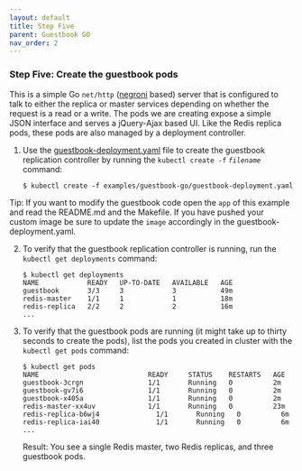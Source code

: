 ```yaml
---
layout: default
title: Step Five
parent: Guestbook GO
nav_order: 2
---
```



### Step Five: Create the guestbook pods <a id="step-five"></a>

This is a simple Go `net/http` ([negroni](https://github.com/codegangsta/negroni) based) server that is configured to talk to either the replica or master services depending on whether the request is a read or a write. The pods we are creating expose a simple JSON interface and serves a jQuery-Ajax based UI. Like the Redis replica pods, these pods are also managed by a deployment controller.

1. Use the [guestbook-deployment.yaml](guestbook-deployment.yaml) file to create the guestbook replication controller by running the `kubectl create -f` *`filename`* command:

    ```console
    $ kubectl create -f examples/guestbook-go/guestbook-deployment.yaml
    
    ```

 Tip: If you want to modify the guestbook code open the `app` of this example and read the README.md and the Makefile. If you have pushed your custom image be sure to update the `image` accordingly in the guestbook-deployment.yaml.

2. To verify that the guestbook replication controller is running, run the `kubectl get deployments` command:

    ```console
    $ kubectl get deployments
    NAME            READY   UP-TO-DATE   AVAILABLE   AGE
    guestbook       3/3     3            3           49m
    redis-master    1/1     1            1           18m
    redis-replica   2/2     2            2           16m
    ...
    ```

3. To verify that the guestbook pods are running (it might take up to thirty seconds to create the pods), list the pods you created in cluster with the `kubectl get pods` command:

    ```console
    $ kubectl get pods
    NAME                           READY     STATUS    RESTARTS   AGE
    guestbook-3crgn                1/1       Running   0          2m
    guestbook-gv7i6                1/1       Running   0          2m
    guestbook-x405a                1/1       Running   0          2m
    redis-master-xx4uv             1/1       Running   0          23m
    redis-replica-b6wj4              1/1       Running   0          6m
    redis-replica-iai40              1/1       Running   0          6m
    ...
    ```

    Result: You see a single Redis master, two Redis replicas, and three guestbook pods.
